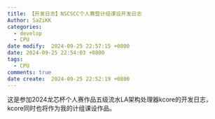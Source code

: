 ```yaml
---
title: 【开发日志】NSCSCC个人赛暨计组课设开发日志
Author: SaZiKK
categories:
  - develop
  - CPU
date modify:  2024-09-25 22:57:15 +0800
date: 2024-09-25 22:54:03 +0800
tags:
  - CPU
comments: true
date create:  2024-09-25 22:52:19 +0800
---
```

这是参加2024龙芯杯个人赛作品五级流水LA架构处理器kcore的开发日志，kcore同时也将作为我的计组课设作品。

